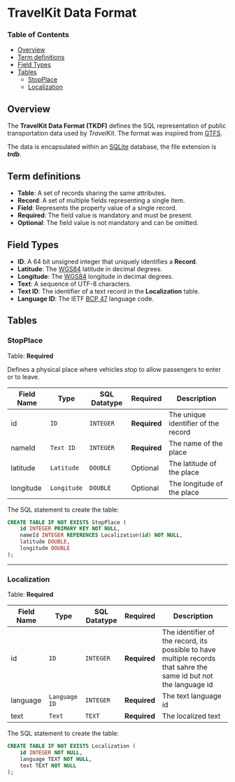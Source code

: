 # TravelKit Data Format

### Table of Contents
- [Overview](#overview)
- [Term definitions](#term-definitions)
- [Field Types](#field-types)
- [Tables](#tables)
    - [StopPlace](#stopplace)
    - [Localization](#localization)

## Overview
The **TravelKit Data Format (TKDF)** defines the SQL representation of public transportation data used by *TravelKit*. The format was inspired from [GTFS](https://developers.google.com/transit/gtfs). 

The data is encapsulated within an [SQLite](https://sqlite.org/about.html) database, the file extension is ***trdb***.

## Term definitions
* **Table**: A set of records sharing the same attributes.
* **Record**: A set of multiple fields representing a single item. 
* **Field**: Represents the property value of a single record.
* **Required**: The field value is mandatory and must be present.
* **Optional**: The field value is not mandatory and can be omitted.

## Field Types
* **ID**: A 64 bit unsigned integer that uniquely identifies a **Record**.
* **Latitude**: The [WGS84](https://wikipedia.org/wiki/World_Geodetic_System) latitude in decimal degrees.
* **Longitude**: The [WGS84](https://wikipedia.org/wiki/World_Geodetic_System) longitude in decimal degrees.
* **Text**: A sequence of UTF-8 characters.
* **Text ID**: The identifier of a text record in the **Localization** table.
* **Language ID**: The IETF [BCP 47](http://www.rfc-editor.org/rfc/bcp/bcp47.txt) language code.

## Tables
### StopPlace
Table: **Required**

Defines a physical place where vehicles stop to allow passengers to enter or to leave.

| Field Name    | Type          | SQL Datatype      | Required | Description          |
|---------------|---------------|-------------------|----------|----------------------|
id | `ID` | `INTEGER` | **Required**| The unique identifier of the record
nameId | `Text ID` | `INTEGER` | **Required** | The name of the place
latitude | `Latitude` | `DOUBLE` | Optional | The latitude of the place
longitude | `Longitude` | `DOUBLE` | Optional | The longitude of the place

The SQL statement to create the table:
``` SQL
CREATE TABLE IF NOT EXISTS StopPlace (
    id INTEGER PRIMARY KEY NOT NULL,
    nameId INTEGER REFERENCES Localization(id) NOT NULL,
    latitude DOUBLE,
    longitude DOUBLE
);
```
---

### Localization
Table: **Required**

| Field Name    | Type          | SQL Datatype      | Required | Description          |
|---------------|---------------|-------------------|----------|----------------------|
id | `ID` | `INTEGER` | **Required** | The identifier of the record, its possible to have multiple records that sahre the same id but not the language id
language | `Language ID` | `INTEGER` | **Required**| The text language id
text | `Text` | `TEXT` | **Required** | The localized text

The SQL statement to create the table:
``` SQL
CREATE TABLE IF NOT EXISTS Localization (
    id INTEGER NOT NULL,
    language TEXT NOT NULL,
    text TEXT NOT NULL
);
```
